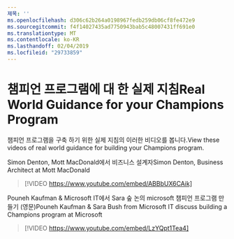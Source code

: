 ```yaml
---
제목: ''
ms.openlocfilehash: d306c62b264a0198967fedb259db06cf8fe472e9
ms.sourcegitcommit: f4f14027435ad7750943bab5c48007431ff691e0
ms.translationtype: MT
ms.contentlocale: ko-KR
ms.lasthandoff: 02/04/2019
ms.locfileid: "29733859"
---
```

# <a name="real-world-guidance-for-your-champions-program"></a><span data-ttu-id="deaa5-102">챔피언 프로그램에 대 한 실제 지침</span><span class="sxs-lookup"><span data-stu-id="deaa5-102">Real World Guidance for your Champions Program</span></span>

<span data-ttu-id="deaa5-103">챔피언 프로그램을 구축 하기 위한 실제 지침의 이러한 비디오를 봅니다.</span><span class="sxs-lookup"><span data-stu-id="deaa5-103">View these videos of real world guidance for building your Champions program.</span></span>  

<span data-ttu-id="deaa5-104">Simon Denton, Mott MacDonald에서 비즈니스 설계자</span><span class="sxs-lookup"><span data-stu-id="deaa5-104">Simon Denton, Business Architect at Mott MacDonald</span></span>

> [!VIDEO https://www.youtube.com/embed/ABBbUX6CAik]

<span data-ttu-id="deaa5-105">Pouneh Kaufman & Microsoft IT에서 Sara 숲 논의 microsoft 챔피언 프로그램 만들기 (영문)</span><span class="sxs-lookup"><span data-stu-id="deaa5-105">Pouneh Kaufman & Sara Bush from Microsoft IT discuss building a Champions program at Microsoft</span></span>

> [!VIDEO https://www.youtube.com/embed/LzYQpt1Tea4]
